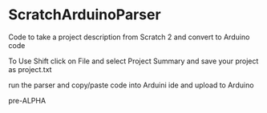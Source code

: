 # ScratchArduinoParser
Code to take a project description from Scratch 2 and convert to Arduino code

To Use
Shift click on File and select Project Summary and save your project as project.txt


run the parser and copy/paste code into Arduini ide and upload to Arduino

pre-ALPHA
